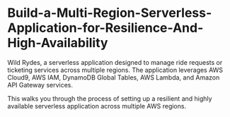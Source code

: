 # Build-a-Multi-Region-Serverless-Application-for-Resilience-And-High-Availability

Wild Rydes, a serverless application designed to manage ride requests or ticketing services across multiple regions. The application leverages AWS Cloud9, AWS IAM, DynamoDB Global Tables, AWS Lambda, and Amazon API Gateway services.

This walks you through the process of setting up a resilient and highly available serverless application across multiple AWS regions.
